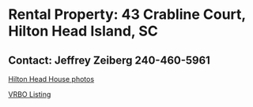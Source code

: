 # Rental Property: 43 Crabline Court, Hilton Head Island, SC
  
## Contact: Jeffrey Zeiberg 240-460-5961

[Hilton Head House photos](https://www.vrbo.com/353935?pwaThumbnailDialog=thumbnail-gallery)

[VRBO Listing](https://www.vrbo.com/353935)
